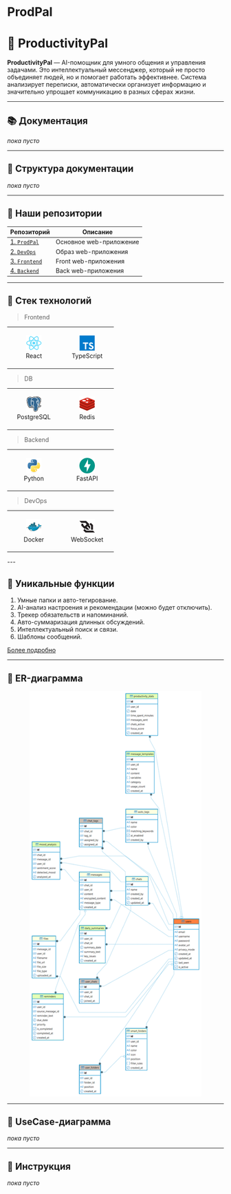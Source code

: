 # ProdPal
<h1 align="left" id="stocktaking-inc">🏦 ProductivityPal</h1>

**ProductivityPal** — AI-помощник для умного общения и управления задачами. Это интеллектуальный мессенджер, который не просто объединяет людей, но и помогает работать эффективнее. Система анализирует переписки, автоматически организует информацию и значительно упрощает коммуникацию в разных сферах жизни.

---
<h2 align="left" id="stocktaking-stack">📚 Документация</h2>
<em>пока пусто</em>

---
<h2 align="left" id="stocktaking-stack">📑 Структура документации</h2>
<em>пока пусто</em>

---
<h2 align="left" id="stocktaking-reps">🚄 Наши репозитории</h2>

| Репозиторий | Описание |
|---------|------------|
| [1. `ProdPal`](https://github.com/Seniors-Pomidors/ProdPal) | Основное web-приложение |
| [2. `DevOps`](https://github.com/Seniors-Pomidors/DevOps) | Образ web-приложения |
| [3. `Frontend`](https://github.com/Seniors-Pomidors/Frontend) | Front web-приложения |
| [4. `Backend`](https://github.com/Seniors-Pomidors/Backend) | Back web-приложения |

---

<h2 align="left" id="stocktaking-stack">🛫 Стек технологий</h2>

> Frontend

<table width='100%'>
  <tr>
    <td align="center" width="110" height="90">
      <a href="#stocktaking-stack">
        <img
          src="https://github.com/devicons/devicon/blob/master/icons/react/react-original.svg"
          width="36"
          height="36"
          alt="React"
        />
      </a>
      <br>React
    </td>
    <td align="center" width="110" height="90">
      <a href="#stocktaking-stack">
        <img
          src="https://raw.githubusercontent.com/devicons/devicon/1119b9f84c0290e0f0b38982099a2bd027a48bf1/icons/typescript/typescript-original.svg"
          width="36"
          height="36"
          alt="TypeScript"
        />
      </a>
      <br>TypeScript
    </td>
  </tr>
</table>

> DB

<table width='100%'>
  <tr>
    <td align="center" width="110" height="90">
      <a href="#stocktaking-stack">
        <img src="https://github.com/devicons/devicon/blob/master/icons/postgresql/postgresql-original.svg" width="36" height="36" alt="PostgreSQL" />
      </a>
      <br>PostgreSQL
    </td>
    <td align="center" width="110" height="90">
      <a href="#stocktaking-stack">
        <img src="https://github.com/devicons/devicon/blob/master/icons/redis/redis-original.svg" width="36" height="36" alt="Redis" />
      </a>
      <br>Redis
    </td>
  </tr>
</table>

> Backend

<table width='100%'>
  <tr>
    <td align="center" width="110" height="90">
      <a href="#stocktaking-stack">
        <img src="https://github.com/devicons/devicon/blob/master/icons/python/python-original.svg" width="36" height="36" alt="Python" />
      </a>
      <br>Python
    </td>
    <td align="center" width="110" height="90">
      <a href="#stocktaking-stack">
        <img src="https://github.com/devicons/devicon/blob/master/icons/fastapi/fastapi-original.svg" width="36" height="36" alt="FastAPI" />
      </a>
      <br>FastAPI
    </td>
  </tr>
</table>

> DevOps

<table width='100%'>
  <tr>
    <td align='center' width='110' height='90'>
      <a href='#stocktaking-stack'>
        <img src='https://github.com/devicons/devicon/blob/master/icons/docker/docker-original.svg' width='36' height='36' alt='Docker'>
      </a>
      <br>Docker
    </td>
    <td align='center' width='110' height='90'>
      <a href='#stocktaking-stack'>
        <img src="https://raw.githubusercontent.com/mariya268/test_repository/main/images/websocket.png"
        width='36' height='36' alt='WebSocket'>
      </a>
      <br>WebSocket
    </td>
  </tr>
</table>
---

<h2 align="left" id="stocktaking-stack">🦦 Уникальные функции</h2>

1. Умные папки и авто-тегирование.
2. AI-анализ настроения и рекомендации (можно будет отключить).
3. Трекер обязательств и напоминаний.
4. Авто-суммаризация длинных обсуждений.
5. Интеллектуальный поиск и связи.
6. Шаблоны сообщений.

[Более подробно](https://docs.google.com/document/d/10r0pAXr0ZrRTzOjaSpHBbzaKvP4w0hxIulriU4n-hRY/edit?tab=t.0)

---

<h2 align="left" id="stocktaking-stack">🦢 ER-диаграмма</h2>
<p align="center">
  <img src="https://raw.githubusercontent.com/mariya268/test_repository/main/images/prodpal_erd.png" 
       alt="ProdPal ERD" 
       width="400">
</p>

---

<h2 align="left" id="stocktaking-stack">🦜 UseCase-диаграмма</h2>
<em>пока пусто</em>

---
<h2 align="left" id="stocktaking-stack">🐣 Инструкция</h2>
<em>пока пусто</em>
